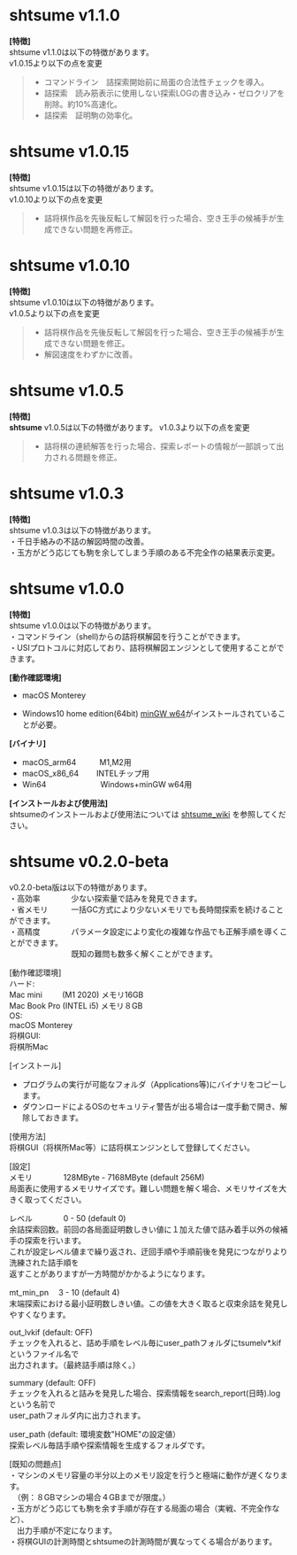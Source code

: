 # shtsume v1.1.0

**[特徴]**  
shtsume v1.1.0は以下の特徴があります。  
v1.0.15より以下の点を変更  

> * コマンドライン　詰探索開始前に局面の合法性チェックを導入。  
> * 詰探索　読み筋表示に使用しない探索LOGの書き込み・ゼロクリアを削除。約10%高速化。  
> * 詰探索　証明駒の効率化。  


# shtsume v1.0.15

**[特徴]**  
shtsume v1.0.15は以下の特徴があります。  
v1.0.10より以下の点を変更  

> * 詰将棋作品を先後反転して解図を行った場合、空き王手の候補手が生成できない問題を再修正。    


# shtsume v1.0.10

**[特徴]**  
shtsume v1.0.10は以下の特徴があります。  
v1.0.5より以下の点を変更  

> * 詰将棋作品を先後反転して解図を行った場合、空き王手の候補手が生成できない問題を修正。  
> * 解図速度をわずかに改善。  

#  shtsume  v1.0.5

**[特徴]**  
**shtsume** v1.0.5は以下の特徴があります。 
v1.0.3より以下の点を変更 
> * 詰将棋の連続解答を行った場合、探索レポートの情報が一部誤って出力される問題を修正。   


#  shtsume  v1.0.3

**[特徴]**  
shtsume v1.0.3は以下の特徴があります。  
・千日手絡みの不詰の解図時間の改善。  
・玉方がどう応じても駒を余してしまう手順のある不完全作の結果表示変更。  


#  shtsume  v1.0.0

**[特徴]**  
shtsume v1.0.0は以下の特徴があります。  
・コマンドライン（shell)からの詰将棋解図を行うことができます。   
・USIプロトコルに対応しており、詰将棋解図エンジンとして使用することができます。  
    
**[動作確認環境]**
* macOS Monterey 

* Windows10 home edition(64bit) 
[minGW w64](https://www.mingw-w64.org/)がインストールされていることが必要。  
 
**[バイナリ]**
* macOS_arm64　　　M1,M2用  
* macOS_x86_64 　　INTELチップ用 
* Win64　　　　　　　Windows+minGW w64用

**[インストールおよび使用法]**  
shtsumeのインストールおよび使用法については
[shtsume_wiki](https://github.com/hkijin/shtsume/wiki)
を参照してください。
    
#  **shtsume  v0.2.0-beta**

v0.2.0-beta版は以下の特徴があります。  
・高効率　　　　少ない探索量で詰みを発見できます。  
・省メモリ　　　一括GC方式により少ないメモリでも長時間探索を続けることができます。  
・高精度　　　　パラメータ設定により変化の複雑な作品でも正解手順を導くことができます。  
　　　　　　　　既知の難問も数多く解くことができます。

[動作確認環境]  
ハード:  
Mac mini 　　 (M1 2020) メモリ16GB  
Mac Book Pro (INTEL i5) メモリ８GB  
OS:  
macOS Monterey    
将棋GUI:  
将棋所Mac  

[インストール]
- プログラムの実行が可能なフォルダ（Applications等)にバイナリをコピーします。
- ダウンロードによるOSのセキュリティ警告が出る場合は一度手動で開き、解除しておきます。

[使用方法]  
将棋GUI（将棋所Mac等）に詰将棋エンジンとして登録してください。

[設定]  
メモリ　　　　128MByte - 7168MByte (default 256M)  
局面表に使用するメモリサイズです。難しい問題を解く場合、メモリサイズを大きく取ってください。

レベル　　　　0 - 50 (default 0)  
余詰探索回数。前回の各局面証明数しきい値に１加えた値で詰み着手以外の候補手の探索を行います。  
これが設定レベル値まで繰り返され、迂回手順や手順前後を発見につながりより洗練された詰手順を  
返すことがありますが一方時間がかかるようになります。

mt_min_pn 　3 - 10 (default 4)  
末端探索における最小証明数しきい値。この値を大きく取ると収束余詰を発見しやすくなります。　

out_lvkif       (default: OFF)  
チェックを入れると、詰め手順をレベル毎にuser_pathフォルダにtsumelv*.kifというファイル名で  
出力されます。（最終詰手順は除く。）

summary      (default: OFF)  
チェックを入れると詰みを発見した場合、探索情報をsearch_report(日時).logという名前で  
user_pathフォルダ内に出力されます。

user_path    (default: 環境変数"HOME"の設定値）  
探索レベル毎詰手順や探索情報を生成するフォルダです。

[既知の問題点]  
・マシンのメモリ容量の半分以上のメモリ設定を行うと極端に動作が遅くなります。  
　（例：８GBマシンの場合４GBまでが限度。）  
・玉方がどう応じても駒を余す手順が存在する局面の場合（実戦、不完全作など）、  
　出力手順が不定になります。  
・将棋GUIの計測時間とshtsumeの計測時間が異なってくる場合があります。  
